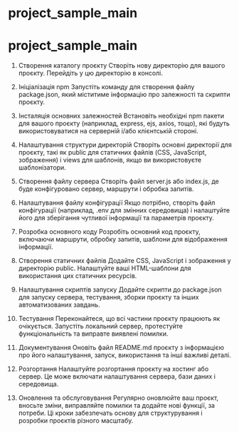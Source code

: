 # project_sample_main

# project_sample_main

1. Створення каталогу проєкту
Створіть нову директорію для вашого проєкту.
Перейдіть у цю директорію в консолі.

2. Ініціалізація npm
Запустіть команду для створення файлу package.json, який міститиме інформацію про залежності та скрипти проєкту.

3. Інсталяція основних залежностей
Встановіть необхідні npm пакети для вашого проєкту (наприклад, express, ejs, axios, тощо), які будуть використовуватися на серверній і/або клієнтській стороні.

4. Налаштування структури директорій
Створіть основні директорії для проєкту, такі як public для статичних файлів (CSS, JavaScript, зображення) і views для шаблонів, якщо ви використовуєте шаблонізатори.

5. Створення файлу сервера
Створіть файл server.js або index.js, де буде конфігуровано сервер, маршрути і обробка запитів.

6. Налаштування файлу конфігурації
Якщо потрібно, створіть файл конфігурації (наприклад, .env для змінних середовища) і налаштуйте його для зберігання чутливої інформації та параметрів проєкту.

7. Розробка основного коду
Розробіть основний код проєкту, включаючи маршрути, обробку запитів, шаблони для відображення інформації.

8. Створення статичних файлів
Додайте CSS, JavaScript і зображення у директорію public. Налаштуйте ваші HTML-шаблони для використання цих статичних ресурсів.

9. Налаштування скриптів запуску
Додайте скрипти до package.json для запуску сервера, тестування, зборки проєкту та інших автоматизованих завдань.

10. Тестування
Переконайтеся, що всі частини проєкту працюють як очікується. Запустіть локальний сервер, протестуйте функціональність та виправте виявлені помилки.

11. Документування
Оновіть файл README.md проєкту з інформацією про його налаштування, запуск, використання та інші важливі деталі.

12. Розгортання
Налаштуйте розгортання проєкту на хостинг або сервер. Це може включати налаштування сервера, бази даних і середовища.

13. Оновлення та обслуговування
Регулярно оновлюйте ваш проєкт, вносьте зміни, виправляйте помилки та додайте нові функції, за потреби.
Ці кроки забезпечать основу для структурування і розробки проєктів різного масштабу.